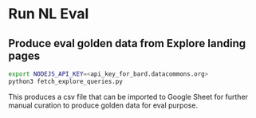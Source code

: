 # Run NL Eval

## Produce eval golden data from Explore landing pages

```bash
export NODEJS_API_KEY=<api_key_for_bard.datacommons.org>
python3 fetch_explore_queries.py
```

This produces a csv file that can be imported to Google Sheet for further manual
curation to produce golden data for eval purpose.
